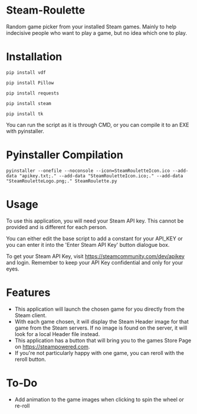 # Steam-Roulette
Random game picker from your installed Steam games. Mainly to help indecisive people who want to play a game, but no idea which one to play.

# Installation
`pip install vdf`

`pip install Pillow`

`pip install requests`

`pip install steam`

`pip install tk`

You can run the script as it is through CMD, or you can compile it to an EXE with pyinstaller.

# Pyinstaller Compilation
`pyinstaller --onefile --noconsole --icon=SteamRouletteIcon.ico --add-data "apikey.txt;." --add-data "SteamRouletteIcon.ico;." --add-data "SteamRouletteLogo.png;." SteamRoulette.py`

# Usage
To use this application, you will need your Steam API key. This cannot be provided and is different for each person.

You can either edit the base script to add a constant for your API_KEY or you can enter it into the 'Enter Steam API Key' button dialogue box.

To get your Steam API Key, visit https://steamcommunity.com/dev/apikey and login. Remember to keep your API Key confidential and only for your eyes.

# Features
- This application will launch the chosen game for you directly from the Steam client.
- With each game chosen, it will display the Steam Header image for that game from the Steam servers. If no image is found on the server, it will look for a local Header file instead.
- This application has a button that will bring you to the games Store Page on https://steampowered.com.
- If you're not particularly happy with one game, you can reroll with the reroll button.

# To-Do
- Add animation to the game images when clicking to spin the wheel or re-roll

